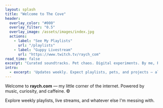 ```yaml
---
layout: splash
title: "Welcome to The Cove"
header:
  overlay_color: "#000"
  overlay_filter: "0.5"
  overlay_image: /assets/images/index.jpg
  actions:
    - label: "See My Playlists"
      url: "/playlists"
    - label: "Guppy Livestream"
      url: "https://www.twitch.tv/raych_com"
read_time: false
excerpt: "Curated soundtracks. Pet chaos. Digital experiments. By me, Raych 🐢"
intro: 
  - excerpt: 'Updates weekly. Expect playlists, pets, and projects — all from a data wrangler with a fish tank.'
---
```


Welcome to **raych.com** — my little corner of the internet. Powered by music, curiosity, and caffeine. ©

Explore weekly playlists, live streams, and whatever else I'm messing with.